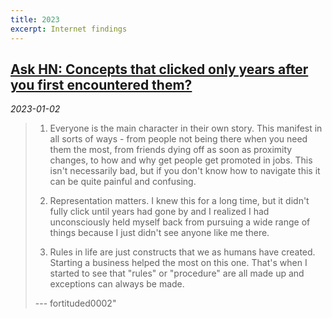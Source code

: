 ```yaml
---
title: 2023
excerpt: Internet findings
---
```


## [Ask HN: Concepts that clicked only years after you first encountered them?](https://news.ycombinator.com/item?id=34206219)
*2023-01-02*

> 1. Everyone is the main character in their own story.
This manifest in all sorts of ways - from people not being there when you need them the most, from friends dying off as soon as proximity changes, to how and why get people get promoted in jobs. This isn't necessarily bad, but if you don't know how to navigate this it can be quite painful and confusing.
>
> 2. Representation matters.
I knew this for a long time, but it didn't fully click until years had gone by and I realized I had unconsciously held myself back from pursuing a wide range of things because I just didn't see anyone like me there.
>
> 3. Rules in life are just constructs that we as humans have created. Starting a business helped the most on this one. That's when I started to see that "rules" or "procedure" are all made up and exceptions can always be made.
>
> --- fortituded0002"